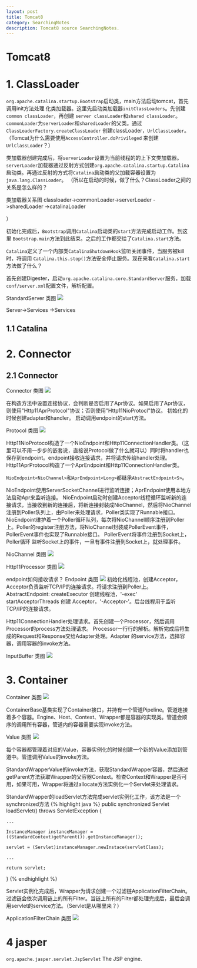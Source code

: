 ```yaml
---
layout: post
title: Tomcat8
category: SearchingNotes
description: Tomcat8 source SearchingNotes.
---
```


# Tomcat8

# 1. ClassLoader

`org.apache.catalina.startup.Bootstrap`启动类，main方法启动tomcat，首先调用init方法处理
化类加载器。这里先启动类加载器`initClassLoaders`。先创建`common classLoader`，再创建
`server classLoader`和`shared classLoader`。`commonLoader`为`serverLoader`和`sharedLoader`的父类。通过`ClassLoaderFactory.createClassLoader`
创建classLoader，`UrlClassLoader`。（Tomcat为什么需要使用`AccessController.doPrivileged`
来创建`UrlClassLoader`？）

类加载器创建完成后，将`serverLoader`设置为当前线程的的上下文类加载器。
`serverLoader`加载器通过反射方式创建`org.apache.catalina.startup.Catalina`启动类。再通过反射的方式将`Catalina`启动类的父加载容器设置为`java.lang.ClassLoader`。
（所以在启动的时候，做了什么？ClassLoader之间的关系是怎么样的？

类加载器关系图
classloader->commonLoader->serverLoader
					     ->sharedLoader
		   ->catalinaLoader

）

初始化完成后，`Bootstrap`调用`Catalina`启动类的`start`方法完成启动工作。到这里
`Bootstrap.main`方法到此结束。之后的工作都交给了`Catalina.start`方法。

`Catalina`定义了一个内部类`CatalinaShutdownHook`监听关闭事件，当服务被kill时，将调用
`Catalina.this.stop()`方法安全停止服务。现在来看`Catalina.start`方法做了什么？

首先创建Digester，启动`org.apache.catalina.core.StandardServer`服务，加载`conf/server.xml`配置文件，解析配置。

StandardServer 类图
![](/assets/images/how-tomcat-works/StandardServer.png)

Server->Services
      ->Services
	

## 1.1 Catalina

# 2. Connector

## 2.1 Connector

Connector 类图
![](/assets/images/how-tomcat-works/Connector.png)

在构造方法中设置连接协议，会判断是否启用了Apr协议。如果启用了Apr协议，则使用"Http11AprProtocol"协议；否则使用"Http11NioProtocl"协议。
初始化的时候创建adapter和handler。
启动调用endpoint的start方法。

Protocol 类图
![](/assets/images/how-tomcat-works/Protocol.png)

Http11NioProtocol构造了一个NioEndpoint和Http11ConnectionHandler类。（这里可以不用一步步的嵌套说，直接说Protocol做了什么就可以）同时将handler也保存到endpoint。endpoint接收连接请求，并将请求传给handler处理。
Http11AprProtocol构造了一个AprEndpoint和Http11ConnectionHandler类。

`NioEndpoint<NioChannel>`和`AprEndpoint<Long>`都继承`AbstractEndpoint<S>`。

NioEndpoint使用ServerSocketChannel进行监听连接；AprEndpoint使用本地方法启动Apr来监听连接。
NioEndpoint启动时创建Acceptor线程循环监听新的连接请求，当接收到新的连接后，将新连接封装成NioChannel，然后将NioChannel注册到Poller队列上，由Poller来处理请求，Poller类实现了Runnable接口。NioEndpoint维护着一个Poller循环队列，每次将NioChannel顺序注册到Poller上。Poller的register注册方法，将NioChannel封装成PollerEvent事件，PollerEvent事件也实现了Runnable接口。
PollerEvent将事件注册到Socket上，Poller循环
监听Socket上的事件，一旦有事件注册到Socket上，就处理事件。

NioChannel 类图
![](/assets/images/how-tomcat-works/NioChannel.png)

Http11Processor 类图
![](/assets/images/how-tomcat-works/Http11Processor.png)

endpoint如何接收请求？
Endpoint 类图
![](/assets/images/how-tomcat-works/Endpoint.png)
初始化线程池，创建Acceptor，Acceptor负责监听TCP/IP的连接请求。将请求注册到Poller上。
AbstractEndpoint:
createExecutor 创建线程池，'-exec'
startAcceptorThreads 创建 Acceptor，'-Acceptor-'。后台线程用于监听TCP/IP的连接请求。

Http11ConnectionHandler处理请求。首先创建一个Processor，然后调用Processor的process方法处理请求。
Processor一行行的解析。解析完成后将生成的Request和Response交给Adapter处理。Adapter
的service方法，选择容器，调用容器的invoke方法。

InputBuffer 类图
![](/assets/images/how-tomcat-works/InputBuffer.png)

# 3. Container

Container 类图
![](/assets/images/how-tomcat-works/Container.png)

ContainerBase基类实现了Container接口，并持有一个管道Pipeline。管道连接着多个容器。Engine、Host、Context、Wrapper都是容器的实现类。管道会顺序的调用所有容器，管道内的容器需要实现invoke方法。

Value 类图
![](/assets/images/how-tomcat-works/Value.png)

每个容器都管理着对应的Value，容器实例化的时候创建一个新的Value添加到管道中。管道调用Value的invoke方法。

StandardWrapperValue的invoke方法，获取StandardWrapper容器，然后通过getParent方法获取Wrapper的父容器Context。检查Context和Wrapper是否可用，如果可用，Wrapper将通过allocate方法实例化一个Servlet来处理请求。

StandardWrapper的loadServlet方法完成servlet实例化工作，该方法是一个synchronized方法
{% highlight java %}
public synchronized Servlet loadServlet() throws ServletException {
	
	...

	InstanceManager instanceManager = ((StandardContext)getParent()).getInstanceManager();

	servlet = (Servlet)instanceManager.newInstace(servletClass);

	...

	return servlet;
}
{% endhighlight %}

Servlet实例化完成后，Wrapper为请求创建一个过滤链ApplicationFilterChain。过滤链会依次调用链上的所有Filter。当链上所有的Filter都处理完成后，最后会调用servlet的service方法。（Servlet是从哪里来？）

ApplicationFilterChain 类图
![](/assets/images/how-tomcat-works/ApplicationFilterChain.png)

# 4 jasper
`org.apache.jasper.servlet.JspServlet` The JSP engine.